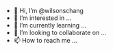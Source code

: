 - 👋 Hi, I’m @wilsonschang
- 👀 I’m interested in ...
- 🌱 I’m currently learning ...
- 💞️ I’m looking to collaborate on ...
- 📫 How to reach me ...

<!---
wilsonschang/wilsonschang is a ✨ special ✨ repository because its `README.md` (this file) appears on your GitHub profile.
You can click the Preview link to take a look at your changes.
--->
